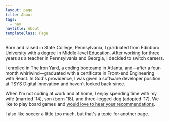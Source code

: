 ```yaml
---
layout: page
title: About
tags:
  - nav
navtitle: About
templateClass: Page
---
```


Born and raised in State College, Pennsylvania, I graduated from Edinboro University with a degree in Middle-level Education. After working for three years as a teacher in Pennsylvania and Georgia, I decided to switch careers.

I enrolled in The Iron Yard, a coding bootcamp in Atlanta, and—after a four-month whirlwind—graduated with a certificate in Front-end Engineering with React. In God's providence, I was given a software developer position at TSYS Digital Innovation and haven't looked back since.

When I'm not coding at work and at home, I enjoy spending time with my wife (married '14), son (born '18), and three-legged dog (adopted '17). We like to play board games and [would love to hear your recommendations](https://twitter.com/_seanmcp).

I also like soccer a little too much, but that's a topic for another page.
